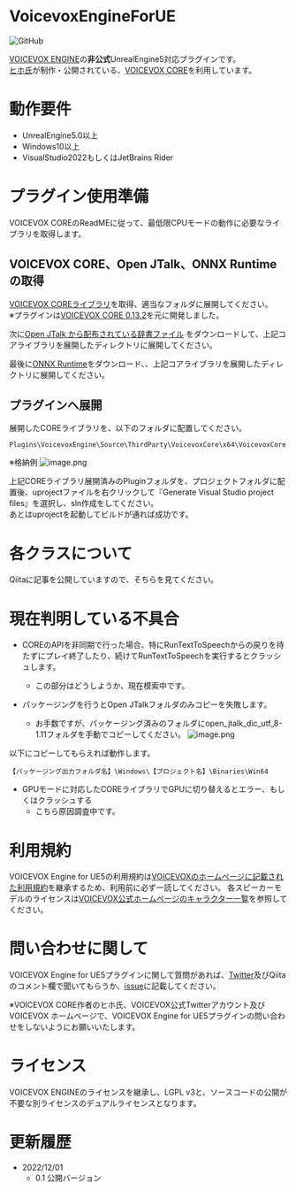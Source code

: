 # VoicevoxEngineForUE

![GitHub](https://img.shields.io/github/license/y-chan/node-voicevox-engine)

[VOICEVOX ENGINE](https://github.com/VOICEVOX/voicevox_engine)の**非公式**UnrealEngine5対応プラグインです。<br/>
[ヒホ氏](https://github.com/Hiroshiba)が制作・公開されている、[VOICEVOX CORE](https://github.com/VOICEVOX/voicevox_core)を利用しています。

# 動作要件

* UnrealEngine5.0以上
* Windows10以上
* VisualStudio2022もしくはJetBrains Rider

# プラグイン使用準備

VOICEVOX COREのReadMEに従って、最低限CPUモードの動作に必要なライブラリを取得します。

## VOICEVOX CORE、Open JTalk、ONNX Runtimeの取得

[VOICEVOX COREライブラリ](https://github.com/VOICEVOX/voicevox_core)を取得、適当なフォルダに展開してください。<br/>
※プラグインは[VOICEVOX CORE 0.13.2](https://github.com/VOICEVOX/voicevox_core/releases/tag/0.13.2)を元に開発しました。

次に[Open JTalk から配布されている辞書ファイル](https://sourceforge.net/projects/open-jtalk/files/Dictionary/open_jtalk_dic-1.11/open_jtalk_dic_utf_8-1.11.tar.gz/download?use_mirror=jaist) をダウンロードして、上記コアライブラリを展開したディレクトリに展開してください。

最後に[ONNX Runtime](https://github.com/microsoft/onnxruntime/releases/tag/v1.13.1)をダウンロード、、上記コアライブラリを展開したディレクトリに展開してください。

## プラグインへ展開

展開したCOREライブラリを、以下のフォルダに配置してください。

```
Plugins\VoicevoxEngine\Source\ThirdParty\VoicevoxCore\x64\VoicevoxCore
```

※格納例
![image.png](https://qiita-image-store.s3.ap-northeast-1.amazonaws.com/0/104377/33be4503-896f-3d38-d27c-0ce3cab73ea4.png)

上記COREライブラリ展開済みのPluginフォルダを、プロジェクトフォルダに配置後、uprojectファイルを右クリックして『Generate Visual Studio project files』を選択し、sln作成をしてください。<br/>
あとはuprojectを起動してビルドが通れば成功です。

# 各クラスについて
Qiitaに記事を公開していますので、そちらを見てください。

# 現在判明している不具合

- COREのAPIを非同期で行った場合、特にRunTextToSpeechからの戻りを待たずにプレイ終了したり、続けてRunTextToSpeechを実行するとクラッシュします。
  - この部分はどうしようか、現在模索中です。

- パッケージングを行うとOpen JTalkフォルダのみコピーを失敗します。
  - お手数ですが、パッケージング済みのフォルダにopen_jtalk_dic_utf_8-1.11フォルダを手動でコピーしてください。
![image.png](https://qiita-image-store.s3.ap-northeast-1.amazonaws.com/0/104377/23f5f42c-a281-399f-fb57-5b6ad2b1aa74.png)

以下にコピーしてもらえれば動作します。
```
【パッケージング出力フォルダ名】\Windows\【プロジェクト名】\Binaries\Win64
```

- GPUモードに対応したCOREライブラリでGPUに切り替えるとエラー、もしくはクラッシュする
  - こちら原因調査中です。

# 利用規約
VOICEVOX Engine for UE5の利用規約は[VOICEVOXのホームページに記載された利用規約](https://voicevox.hiroshiba.jp/term)を継承するため、利用前に必ず一読してください。
各スピーカーモデルのライセンスは[VOICEVOX公式ホームページのキャラクター一覧](https://voicevox.hiroshiba.jp/)を参照してください。

# 問い合わせに関して
VOICEVOX Engine for UE5プラグインに関して質問があれば、[Twitter](https://twitter.com/YuukiOgino)及びQiitaのコメント欄で聞いてもらうか、[issue](https://github.com/YuukiOgino/VoicevoxEngineForUE/issues)に記載してください。

※VOICEVOX CORE作者のヒホ氏、VOICEVOX公式Twitterアカウント及びVOICEVOX ホームページで、VOICEVOX Engine for UE5プラグインの問い合わせをしないようにお願いいたします。

# ライセンス
VOICEVOX ENGINEのライセンスを継承し、LGPL v3と、ソースコードの公開が不要な別ライセンスのデュアルライセンスとなります。

# 更新履歴

- 2022/12/01
  - 0.1 公開バージョン
